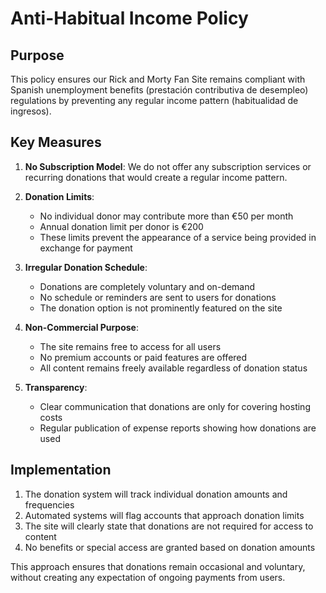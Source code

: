 # Anti-Habitual Income Policy

## Purpose
This policy ensures our Rick and Morty Fan Site remains compliant with Spanish unemployment benefits (prestación contributiva de desempleo) regulations by preventing any regular income pattern (habitualidad de ingresos).

## Key Measures

1. **No Subscription Model**: We do not offer any subscription services or recurring donations that would create a regular income pattern.

2. **Donation Limits**: 
   - No individual donor may contribute more than €50 per month
   - Annual donation limit per donor is €200
   - These limits prevent the appearance of a service being provided in exchange for payment

3. **Irregular Donation Schedule**: 
   - Donations are completely voluntary and on-demand
   - No schedule or reminders are sent to users for donations
   - The donation option is not prominently featured on the site

4. **Non-Commercial Purpose**:
   - The site remains free to access for all users
   - No premium accounts or paid features are offered
   - All content remains freely available regardless of donation status

5. **Transparency**:
   - Clear communication that donations are only for covering hosting costs
   - Regular publication of expense reports showing how donations are used

## Implementation

1. The donation system will track individual donation amounts and frequencies
2. Automated systems will flag accounts that approach donation limits
3. The site will clearly state that donations are not required for access to content
4. No benefits or special access are granted based on donation amounts

This approach ensures that donations remain occasional and voluntary, without creating any expectation of ongoing payments from users.